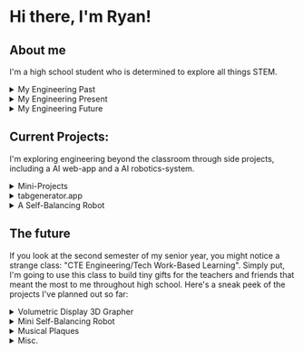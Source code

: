 # Hi there, I'm Ryan!

## About me

I'm a high school student who is determined to explore all things STEM.

<details>
  <summary>My Engineering Past</summary>
  <br/>
  I started programming in the second semester of 9th grade. Quickly, I started working on silly side projects and quality-of-life automations, and suddenly I was a pretty sufficient programmer. Just a year after I wrote my first line of Python, I got a job at DupperAnalytics, a then-local business (now it spreads across the country). Working there, I progressed from basic technical staff to their head of AI Integrations, where now I design and build applications with LLMs and Computer Vision integrations for small businesses in need. It was a fantastic way for me to develop as a programmer, coworker, and leader. Currently I'm transitioning to a job at Bedrock Research, an ML-startup with a few PhD physicists from Lockheed Martin. In Spring of 2025 I'll be working in great depth with them to develop brand-new AI models to analyze satellite data, revolutionizing the tech available to small businesses and local governments, and perhaps even saving lives from wildfires. 
</details>

<details>
  <summary>My Engineering Present</summary>
  <br/>
  This past summer, I realized that I need to pick a major. The problem is, I had such wide-ranging experience. I've loved 3D CAD and mechanical design since middle school, but now I've got industry experience and connections in software, web, and artificial intelligence development. Also, I self-studied AP Physics C: Electricity and Magnetism throughout my Junior year and now I have a sudden fascination for everything electronics. As a result, I've chosen Computer Engineering (or the closest thing to it) for each college I'm applying to, but there's a high chance I'll expand far beyond that field in my time as a college student. My current goal is to explore everything engineering-related through side-projects of mine, hopefully giving me a taste of what industry is like in each.
</details>

<details>
  <summary>My Engineering Future</summary>
  <br/>
  I've already got moderate technical experience from my projects up until now. That means my time in college and beyond can be put towards improving my leadership and entrepreneurial abilities. I think I've got a head start on other people; I've already got a portfolio that could land me a high-paying job (it already has), so now I can focus on creating impactful inventions to help those around me. Given my high school record, you can be sure that I'll bring some amazing motivation and innovation to your college, on top of some radical bass playing. So, consider giving me a spot in your class of 2025 (and maybe a penny or two because my parents are paying for my two older brothers' college).
</details>

## Current Projects:

I'm exploring engineering beyond the classroom through side projects, including a AI web-app and a AI robotics-system.

<details>
  <summary>Mini-Projects</summary>
  <br/>
  Throughout high school I've been making tiny solutions to mild inconveniences. I suspect I'll continue this throughout my whole life. In the meantime, I've documented every single one of these in a GitHub Repo. If you want a sneak peek of my general engineering process, click through a few projects in the <a href="https://github.com/Giantryan484/Mini-Projects">repository</a>.
  <br/><br/>
  <img src="./projects.png" width="30%"> 
</details>

<details>
  <summary>tabgenerator.app</summary>
  <br/>
  I've always loved music, and I've always been the guy my musician friends come to when they need something designed (or when they need help on their physics homework). I designed this tool for several of my beginner-guitarist friends, and it lets them upload audio of a guitar solo and have playable sheet music available to them in just a few button-clicks. The code and repo is available <a href="https://github.com/Giantryan484/Guitar-TAB-Generator">here</a>, and the website is live at <a href="https://tabgenerator.app/">https://tabgenerator.app/</a> (but may be at varying levels of functionality depending on when you visit it).
  <br/><br/>
  <img src="./tabs.png" width="30%"> 
</details>

<details>
  <summary>A Self-Balancing Robot</summary>
  <br/>
  Definitely my most ambitious project, I decided to build an AI-powered self-balancing robot to explore electronics, structural design, physics simulation, reinforcement learning, and robotics systems. I'm doing it alongside a fantastic programmer-buddy of mine, Asher Levin, so it's been a great way for me to practice collaborative learning and project management as well. This project is currently a work-in-progress, but I expect I'll have it in a semi-functional state by the end of November. Currently (as of 10/16/24), I'm waiting on gearmotors and threaded inserts from AliExpress. Scarce source code and pictures of the robot can be seen <a href="https://github.com/Giantryan484/Balancing-Robot">here</a>, but expect the repo to slowly have more and more content as the semester progresses.
  <br/><br/>
  <em>Additionally, and I know this is a bit of a gimmick (but a fun one), this robot is run on a Raspberry Pi that receives movement instructions through a web server it hosts. So, in theory, and if you're at all interested, I could have you drive the robot remotely around my school with a live visual feed of what it sees sometime in December/January. If you want this to be a reality, contact me at <a href="mailto:ryan.m.mccormick2@gmail.com">ryan.m.mccormick2@gmail.com</a> and we can discuss it.</em>
  <br/><br/>
  <img src="./robot.png" width="30%"> 
</details>

## The future

If you look at the second semester of my senior year, you might notice a strange class: "CTE Engineering/Tech Work-Based Learning". Simply put, I'm going to use this class to build tiny gifts for the teachers and friends that meant the most to me throughout high school. Here's a sneak peek of the projects I've planned out so far:

<details>
  <summary>Volumetric Display 3D Grapher</summary>
  <br/>
  My amazing calculus teacher, Mrs. Allison, always jokes about how bad she is at drawing 3D graphs. So, I figured she could use an extra tool in the classroom. I'm going to make a device that can parse any 3D graph's equation (cartesian or polar) and display it in a tangible, volumetric display. This will be powered by a Raspberry Pi and the volumetric display will probably need to be a custom PCB.
  <br/><br/>
  <img src="./grapher.png" width="30%"> 
</details>

<details>
  <summary>Mini Self-Balancing Robot</summary>
  <br/>
  For my wonderful partner, Asher, I'm going to make him a miniature version of the robot we built together. For the big robot, I paid for every single thing with money from my job at DupperAnalytics, so we agreed I should get to keep it. Still, a tiny robot would still give him something fun to play with and remember. This will run on an Arduino Nano and a 2s LiPo battery. I'm going to replace the facial display with two RGB lights, and I'm going to make it controlled with an IR receiver/transmitter (which will be a fun way to learn some basic signal processing).
  <br/><br/>
  <img src="./tiny-robot.png" width="30%"> 
</details>

<details>
  <summary>Musical Plaques</summary>
  <br/>
  This past year saw the biggest revolution in my school's music program since its beginnings, partially thanks to me. But most of the credit goes to our two amazing new Band and Orchestra directors, Mr. Green and Mr. Brax. To welcome them into the program and thank them for dealing with my excessive motivation throughout the school year, I want to make them some special, well-made plaques that celebrate their contributions to the program.
  <br/><br/>
  <img src="./plaques.png" width="30%"> 
</details>

<details>
  <summary>Misc.</summary>
  <br/>
  I've still got a few more people I want to build things for, but I haven't come up with solid ideas yet. Mr. Allison (yes, Mrs. Allison's husband) has also been really important to me because he's been cheering on my passion for mechanical design since middle school. Additionally, Dylan Willberg is a great musician friend of mine who also loves 3D CAD, and I want to make him something music/engineering related (I'm thinking perhaps a cello sculpture made out of misc. nuts/bolts with an integrated music box, to explore the artistic side of engineering).
  <br/><br/>
  I'm also going to spend the second semester building the external panels of the robot (giving it a makeover). We'll give it more facial animations and probably give it a camera, ChatGPT integration, and maybe some Computer Vision experiments. My (rather grandiose) goal is to have this guy walk across stage with me at graduation, which would be unbelievably cool.<br/><br/>
</details>
